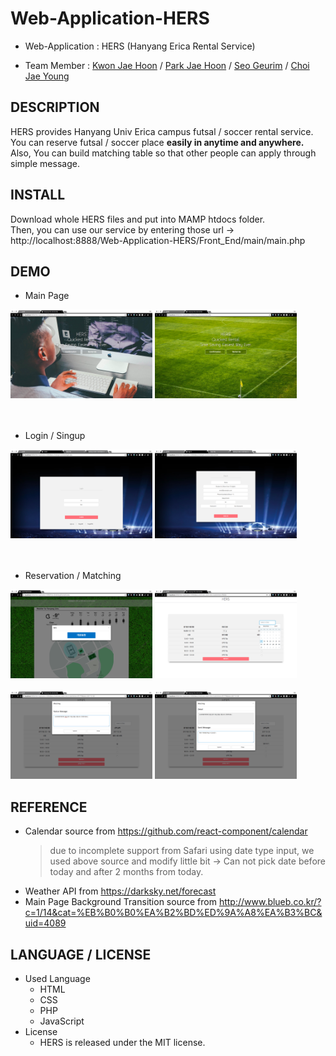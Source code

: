 # Web-Application-HERS

* Web-Application : HERS (Hanyang Erica Rental Service)

* Team Member : <a href="https://github.com/wogns0197">Kwon Jae Hoon</a> / <a href="https://github.com/MilyangParkJaeHoon">Park Jae Hoon</a> / <a href="https://github.com/Seogeurim">Seo Geurim</a> / <a href="https://github.com/chlwodud77">Choi Jae Young</a>

## DESCRIPTION
HERS provides Hanyang Univ Erica campus futsal / soccer rental service.
<br>
You can reserve futsal / soccer place **easily in anytime and anywhere.**
<br>
Also, You can build matching table so that other people can apply through simple message.

## INSTALL
Download whole HERS files and put into MAMP htdocs folder. 
<br>Then, you can use our service by entering those url ->
<br>
http://localhost:8888/Web-Application-HERS/Front_End/main/main.php


## DEMO

* Main Page
<div>
<img src = "/readmeimgs/main1.png" alt = "main" width="45%" height = "auto" />
<img src = "/readmeimgs/main2.png" alt = "main" width="45%" height = "auto" />
</div>
<br>
<br>

* Login / Singup
<div>
<img src = "/readmeimgs/login.png" alt = "login" width="45%" height = "auto" />
<img src = "/readmeimgs/singup.png" alt = "singup" width="45%" height = "auto" />
</div>
<br>
<br>

* Reservation / Matching
<div>
<img src = "/readmeimgs/reserve2.png" alt = "reservation" width="45%" height = "auto" />
<img src = "/readmeimgs/reserve1.png" alt = "reservation" width="45%" height = "auto" />
</div>
<br>
<div>
<img src = "/readmeimgs/match2.png" alt = "matching" width="45%" height = "auto" />
<img src = "/readmeimgs/match4.png" alt = "matching" width="45%" height = "auto" />
</div>

## REFERENCE
* Calendar source from https://github.com/react-component/calendar 
  > due to incomplete support from Safari using date type input, we used above source and modify little bit ->
  > Can not pick date before today and after 2 months from today.
* Weather API from https://darksky.net/forecast
* Main Page Background Transition source from http://www.blueb.co.kr/?c=1/14&cat=%EB%B0%B0%EA%B2%BD%ED%9A%A8%EA%B3%BC&uid=4089
## LANGUAGE / LICENSE
* Used Language
  * HTML
  * CSS
  * PHP
  * JavaScript
* License
  * HERS is released under the MIT license.

